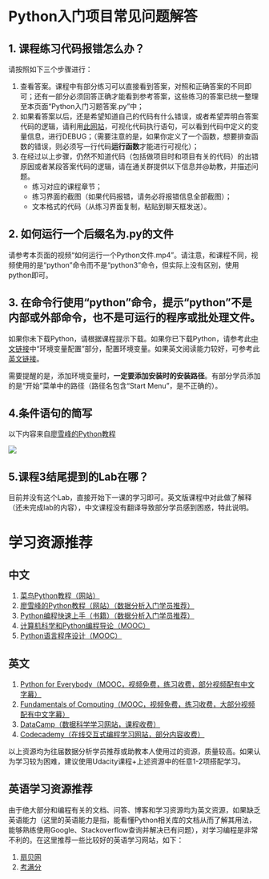 # Python入门项目常见问题解答

## 1. 课程练习代码报错怎么办？

请按照如下三个步骤进行：

1. 查看答案。课程中有部分练习可以直接看到答案，对照和正确答案的不同即可；还有一部分必须回答正确才能看到参考答案，这些练习的答案已统一整理至本页面“Python入门习题答案.py”中；
2. 如果看答案以后，还是希望知道自己的代码有什么错误，或者希望弄明白答案代码的逻辑，请利用[此网站](http://www.pythontutor.com/visualize.html#mode=edit)，可视化代码执行语句，可以看到代码中定义的变量信息，进行DEBUG；（需要注意的是，如果你定义了一个函数，想要排查函数的错误，则必须写一行代码**运行函数**才能进行可视化）；
3. 在经过以上步骤，仍然不知道代码（包括做项目时和项目有关的代码）的出错原因或者某段答案代码的逻辑，请在通关群提供以下信息并@助教，并描述问题。
    - 练习对应的课程章节；
    - 练习界面的截图（如果代码报错，请务必将报错信息全部截图）；
    - 文本格式的代码（从练习界面复制，粘贴到聊天框发送）。

## 2. 如何运行一个后缀名为.py的文件

请参考本页面的视频“如何运行一个Python文件.mp4”。请注意，和课程不同，视频使用的是“python”命令而不是“python3”命令，但实际上没有区别，使用python即可。

## 3. 在命令行使用“python”命令，提示“python”不是内部或外部命令，也不是可运行的程序或批处理文件。

如果你未下载Python，请根据课程提示下载。如果你已下载Python，请参考此[中文链接](http://www.runoob.com/python/python-install.html)中“环境变量配置”部分，配置环境变量。如果英文阅读能力较好，可参考此[英文链接](https://stackoverflow.com/questions/13596505/python-not-working-in-command-prompt)。

需要提醒的是，添加环境变量时，**一定要添加安装时的安装路径**。有部分学员添加的是“开始”菜单中的路径（路径名包含“Start Menu”，是不正确的）。

## 4.条件语句的简写

以下内容来自[廖雪峰的Python教程](https://www.liaoxuefeng.com/wiki/0014316089557264a6b348958f449949df42a6d3a2e542c000/001431675624710bb20e9734ef343bbb4bd64bcd37d4b52000)

![](https://i.imgur.com/MzIgQAS.png)

## 5.课程3结尾提到的Lab在哪？

目前并没有这个Lab，直接开始下一课的学习即可。英文版课程中对此做了解释（还未完成lab的内容），中文课程没有翻译导致部分学员感到困惑，特此说明。

# 学习资源推荐

## 中文
1. [菜鸟Python教程（网站）](http://www.runoob.com/python3/python3-tutorial.html)
2. [廖雪峰的Python教程（网站）（数据分析入门学员推荐）](https://www.liaoxuefeng.com/wiki/0014316089557264a6b348958f449949df42a6d3a2e542c000)
3. [Python编程快速上手（书籍）（数据分析入门学员推荐）](https://book.douban.com/subject/26836700/)
4. [计算机科学和Python编程导论（MOOC）](https://www.xuetangx.com/courses/course-v1:MITx+6_00_1x+sp/about)
5. [Python语言程序设计（MOOC）](http://www.icourse163.org/course/BIT-268001)

## 英文
1. [Python for Everybody（MOOC，视频免费，练习收费，部分视频配有中文字幕）](https://zh.coursera.org/specializations/python)
2. [Fundamentals of Computing（MOOC，视频免费，练习收费，大部分视频配有中文字幕）](https://zh.coursera.org/specializations/computer-fundamentals)
3. [DataCamp（数据科学学习网站，课程收费）](https://www.datacamp.com/)
4. [Codecademy（在线交互式编程学习网站，部分内容收费）](https://www.codecademy.com/)

以上资源均为往届数据分析学员推荐或助教本人使用过的资源，质量较高。如果认为学习较为困难，建议使用Udacity课程+上述资源中的任意1-2项搭配学习。

## 英语学习资源推荐

由于绝大部分和编程有关的文档、问答、博客和学习资源均为英文资源，如果缺乏英语能力（这里的英语能力是指，能看懂Python相关库的文档从而了解其用法，能够熟练使用Google、Stackoverflow查询并解决已有问题），对学习编程是非常不利的。在这里推荐一些比较好的英语学习网站，如下：

1. [扇贝网](https://www.shanbay.com/)
2. [考满分](http://www.kmf.com/)

